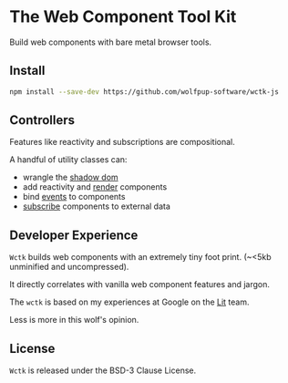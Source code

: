 # The Web Component Tool Kit

Build web components with bare metal browser tools.

## Install

```bash
npm install --save-dev https://github.com/wolfpup-software/wctk-js
```

## Controllers

Features like reactivity and subscriptions are compositional.

A handful of utility classes can:

- wrangle the [shadow dom](./docs/wc.md)
- add reactivity and [render](./docs/render.md) components
- bind [events](./docs/events.md) to components
- [subscribe](./docs/subscription.md) components to external data

## Developer Experience

`Wctk` builds web components with an extremely tiny foot print. (~<5kb unminified and uncompressed).

It directly correlates with vanilla web component features and jargon.

The `wctk` is based on my experiences at Google on the [Lit](https://lit.dev) team.

Less is more in this wolf's opinion.

## License

`Wctk` is released under the BSD-3 Clause License.
